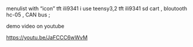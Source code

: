 menulist with “icon” tft ili9341 i use teensy3,2 tft ili9341 sd cart , bloutooth hc-05 , CAN bus ;

demo video on youtube 

https://youtu.be/JaFCCC6wWvM
